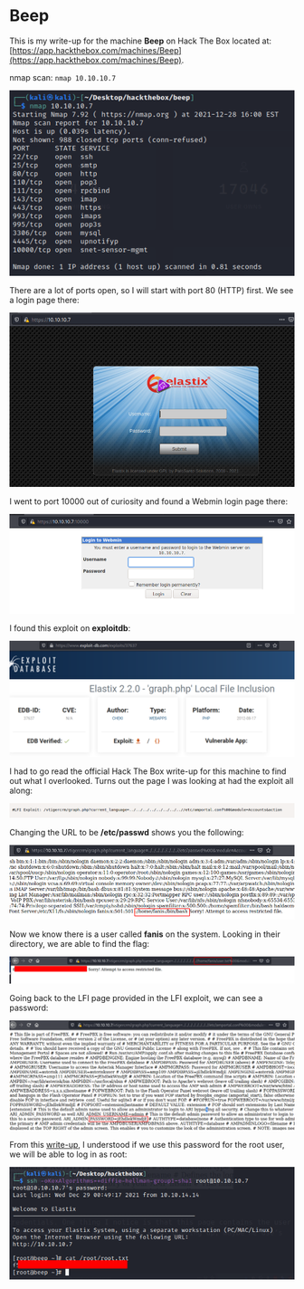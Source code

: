 # Beep

This is my write-up for the machine **Beep** on Hack The Box located at: [https://app.hackthebox.com/machines/Beep](https://app.hackthebox.com/machines/Beep).

nmap scan: `nmap 10.10.10.7`

![](<../../.gitbook/assets/image (362).png>)

There are a lot of ports open, so I will start with port 80 (HTTP) first. We see a login page there:

![](<../../.gitbook/assets/image (337).png>)

I went to port 10000 out of curiosity and found a Webmin login page there:

![](<../../.gitbook/assets/image (350).png>)

I found this exploit on **exploitdb**:

![](<../../.gitbook/assets/image (347).png>)

I had to go read the official Hack The Box write-up for this machine to find out what I overlooked. Turns out the page I was looking at had the exploit all along:

![](<../../.gitbook/assets/image (336).png>)

Changing the URL to be **/etc/passwd** shows you the following:

![](<../../.gitbook/assets/image (334).png>)

Now we know there is a user called **fanis** on the system. Looking in their directory, we are able to find the flag:

![](<../../.gitbook/assets/image (360).png>)

Going back to the LFI page provided in the LFI exploit, we can see a password:

![](<../../.gitbook/assets/image (331).png>)

From this [write-up](https://dalemazza.github.io/htb/2020/07/04/HTB-Beep-OSCP-Walkthrough.html), I understood if we use this password for the root user, we will be able to log in as root:

![](<../../.gitbook/assets/image (339).png>)

